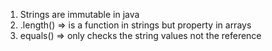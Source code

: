 1. Strings are immutable in java
2. .length() => is a function in strings but property in arrays
3. equals() => only checks the string values not the reference 
